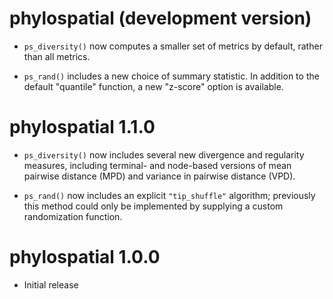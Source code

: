 # phylospatial (development version)

* `ps_diversity()` now computes a smaller set of metrics by default, rather than all metrics.

* `ps_rand()` includes a new choice of summary statistic. In addition to the default "quantile" function, a new "z-score" option is available.

# phylospatial 1.1.0

* `ps_diversity()` now includes several new divergence and regularity measures, including terminal- and node-based versions of mean pairwise distance (MPD) and variance in pairwise distance (VPD).

* `ps_rand()` now includes an explicit `"tip_shuffle"` algorithm; previously this method could only be implemented by supplying a custom randomization function.

# phylospatial 1.0.0

* Initial release
